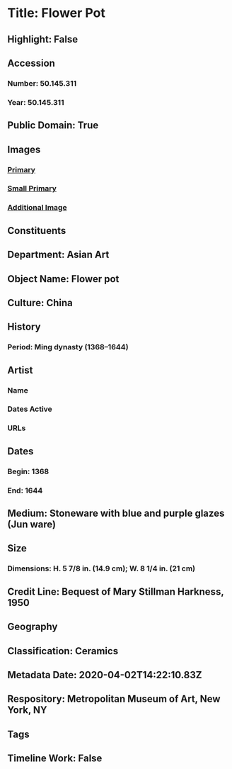# Title: Flower Pot
## Highlight: False
## Accession
### Number: 50.145.311
### Year: 50.145.311
## Public Domain: True
## Images
### [Primary](https://images.metmuseum.org/CRDImages/as/original/50_145_311_O1_sf.jpg)
### [Small Primary](https://images.metmuseum.org/CRDImages/as/web-large/50_145_311_O1_sf.jpg)
### [Additional Image](https://images.metmuseum.org/CRDImages/as/original/50-145_311_O2_sf.jpg)
## Constituents
## Department: Asian Art
## Object Name: Flower pot
## Culture: China
## History
### Period: Ming dynasty (1368–1644)
## Artist
### Name
### Dates Active
### URLs
## Dates
### Begin: 1368
### End: 1644
## Medium: Stoneware with blue and purple glazes (Jun ware)
## Size
### Dimensions: H. 5 7/8 in. (14.9 cm); W. 8 1/4 in. (21 cm)
## Credit Line: Bequest of Mary Stillman Harkness, 1950
## Geography
## Classification: Ceramics
## Metadata Date: 2020-04-02T14:22:10.83Z
## Respository: Metropolitan Museum of Art, New York, NY
## Tags
## Timeline Work: False